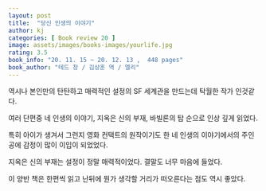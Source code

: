 ```yaml
---
layout: post
title:  "당신 인생의 이야기"
author: kj
categories: [ Book review 20 ]
image: assets/images/books-images/yourlife.jpg
rating: 3.5
book_info: "20. 11. 15 ~ 20. 12. 13 ,  448 pages"
book_author: "테드 창 / 김상훈 역 / 엘리"
---
```

역시나 본인만의 탄탄하고 매력적인 설정의 SF 세계관을 만드는데 탁월한 작가 인것같다.

여러 단편중 네 인생의 이야기, 지옥은 신의 부재, 바빌론의 탑 순으로 인상 깊게 읽었다.

특히 아이가 생겨서 그런지 영화 컨택트의 원작이기도 한 네 인생의 이야기에서의 주인공에 감정이 많이 이입이 되었었다.

지옥은 신의 부재는 설정이 정말 매력적이었다. 결말도 너무 마음에 들었다.

이 양반 책은 한편씩 읽고 난뒤에 뭔가 생각할 거리가 떠오른다는 점도 역시 좋았다.


